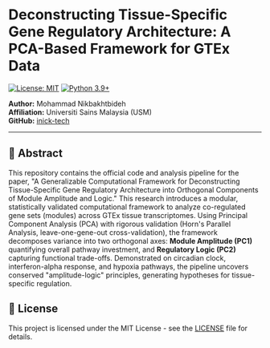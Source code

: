 # Deconstructing Tissue-Specific Gene Regulatory Architecture: A PCA-Based Framework for GTEx Data

[![License: MIT](https://img.shields.io/badge/License-MIT-yellow.svg)](https://opensource.org/licenses/MIT)
[![Python 3.9+](https://img.shields.io/badge/python-3.9+-blue.svg)](https://www.python.org/downloads/release/python-390/)

**Author:** Mohammad Nikbakhtbideh  
**Affiliation:** Universiti Sains Malaysia (USM)  
**GitHub:** [inick-tech](https://github.com/inick-tech)

---

## 📝 Abstract
This repository contains the official code and analysis pipeline for the paper, "A Generalizable Computational Framework for Deconstructing Tissue-Specific Gene Regulatory Architecture into Orthogonal Components of Module Amplitude and Logic." This research introduces a modular, statistically validated computational framework to analyze co-regulated gene sets (modules) across GTEx tissue transcriptomes. Using Principal Component Analysis (PCA) with rigorous validation (Horn's Parallel Analysis, leave-one-gene-out cross-validation), the framework decomposes variance into two orthogonal axes: **Module Amplitude (PC1)** quantifying overall pathway investment, and **Regulatory Logic (PC2)** capturing functional trade-offs. Demonstrated on circadian clock, interferon-alpha response, and hypoxia pathways, the pipeline uncovers conserved "amplitude-logic" principles, generating hypotheses for tissue-specific regulation.
## 📜 License
This project is licensed under the MIT License - see the [LICENSE](LICENSE) file for details.
```

